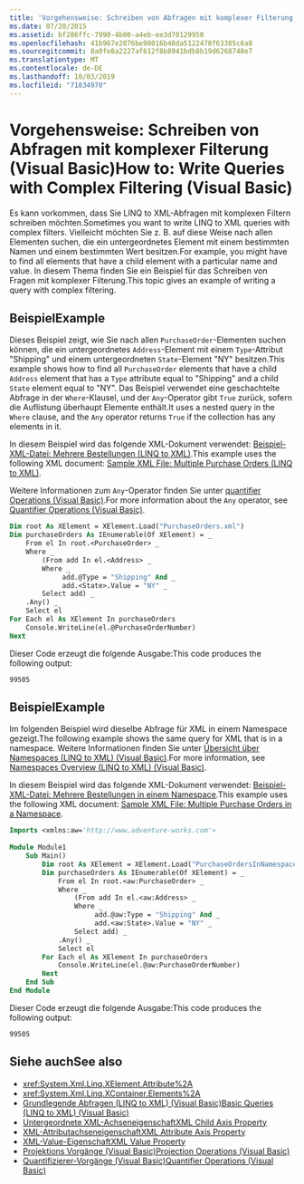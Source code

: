 ```yaml
---
title: 'Vorgehensweise: Schreiben von Abfragen mit komplexer Filterung (Visual Basic)'
ms.date: 07/20/2015
ms.assetid: bf286ffc-7990-4b00-a4eb-ee3d70129950
ms.openlocfilehash: 41b967e2876be98016b48da5122478f63385c6a8
ms.sourcegitcommit: 8a0fe8a2227af612f8b8941bdb8b19d6268748e7
ms.translationtype: MT
ms.contentlocale: de-DE
ms.lasthandoff: 10/03/2019
ms.locfileid: "71834970"
---
```

# <a name="how-to-write-queries-with-complex-filtering-visual-basic"></a><span data-ttu-id="b5204-102">Vorgehensweise: Schreiben von Abfragen mit komplexer Filterung (Visual Basic)</span><span class="sxs-lookup"><span data-stu-id="b5204-102">How to: Write Queries with Complex Filtering (Visual Basic)</span></span>
<span data-ttu-id="b5204-103">Es kann vorkommen, dass Sie LINQ to XML-Abfragen mit komplexen Filtern schreiben möchten.</span><span class="sxs-lookup"><span data-stu-id="b5204-103">Sometimes you want to write LINQ to XML queries with complex filters.</span></span> <span data-ttu-id="b5204-104">Vielleicht möchten Sie z. B. auf diese Weise nach allen Elementen suchen, die ein untergeordnetes Element mit einem bestimmten Namen und einem bestimmten Wert besitzen.</span><span class="sxs-lookup"><span data-stu-id="b5204-104">For example, you might have to find all elements that have a child element with a particular name and value.</span></span> <span data-ttu-id="b5204-105">In diesem Thema finden Sie ein Beispiel für das Schreiben von Fragen mit komplexer Filterung.</span><span class="sxs-lookup"><span data-stu-id="b5204-105">This topic gives an example of writing a query with complex filtering.</span></span>  
  
## <a name="example"></a><span data-ttu-id="b5204-106">Beispiel</span><span class="sxs-lookup"><span data-stu-id="b5204-106">Example</span></span>  
 <span data-ttu-id="b5204-107">Dieses Beispiel zeigt, wie Sie nach allen `PurchaseOrder`-Elementen suchen können, die ein untergeordnetes `Address`-Element mit einem `Type`-Attribut "Shipping" und einem untergeordneten `State`-Element "NY" besitzen.</span><span class="sxs-lookup"><span data-stu-id="b5204-107">This example shows how to find all `PurchaseOrder` elements that have a child `Address` element that has a `Type` attribute equal to "Shipping" and a child `State` element equal to "NY".</span></span> <span data-ttu-id="b5204-108">Das Beispiel verwendet eine geschachtelte Abfrage in der `Where`-Klausel, und der `Any`-Operator gibt `True` zurück, sofern die Auflistung überhaupt Elemente enthält.</span><span class="sxs-lookup"><span data-stu-id="b5204-108">It uses a nested query in the `Where` clause, and the `Any` operator returns `True` if the collection has any elements in it.</span></span>  
  
 <span data-ttu-id="b5204-109">In diesem Beispiel wird das folgende XML-Dokument verwendet: [Beispiel-XML-Datei: Mehrere Bestellungen (LINQ to XML)](../../../../visual-basic/programming-guide/concepts/linq/sample-xml-file-multiple-purchase-orders-linq-to-xml.md).</span><span class="sxs-lookup"><span data-stu-id="b5204-109">This example uses the following XML document: [Sample XML File: Multiple Purchase Orders (LINQ to XML)](../../../../visual-basic/programming-guide/concepts/linq/sample-xml-file-multiple-purchase-orders-linq-to-xml.md).</span></span>  
  
 <span data-ttu-id="b5204-110">Weitere Informationen zum `Any`-Operator finden Sie unter [quantifier Operations (Visual Basic)](../../../../visual-basic/programming-guide/concepts/linq/quantifier-operations.md).</span><span class="sxs-lookup"><span data-stu-id="b5204-110">For more information about the `Any` operator, see [Quantifier Operations (Visual Basic)](../../../../visual-basic/programming-guide/concepts/linq/quantifier-operations.md).</span></span>  
  
```vb  
Dim root As XElement = XElement.Load("PurchaseOrders.xml")  
Dim purchaseOrders As IEnumerable(Of XElement) = _  
    From el In root.<PurchaseOrder> _  
    Where _  
        (From add In el.<Address> _  
        Where _  
             add.@Type = "Shipping" And _  
             add.<State>.Value = "NY" _  
        Select add) _  
    .Any() _  
    Select el  
For Each el As XElement In purchaseOrders  
    Console.WriteLine(el.@PurchaseOrderNumber)  
Next  
```  
  
 <span data-ttu-id="b5204-111">Dieser Code erzeugt die folgende Ausgabe:</span><span class="sxs-lookup"><span data-stu-id="b5204-111">This code produces the following output:</span></span>  
  
```console  
99505  
```  
  
## <a name="example"></a><span data-ttu-id="b5204-112">Beispiel</span><span class="sxs-lookup"><span data-stu-id="b5204-112">Example</span></span>  
 <span data-ttu-id="b5204-113">Im folgenden Beispiel wird dieselbe Abfrage für XML in einem Namespace gezeigt.</span><span class="sxs-lookup"><span data-stu-id="b5204-113">The following example shows the same query for XML that is in a namespace.</span></span> <span data-ttu-id="b5204-114">Weitere Informationen finden Sie unter [Übersicht über Namespaces (LINQ to XML) (Visual Basic)](namespaces-overview-linq-to-xml.md).</span><span class="sxs-lookup"><span data-stu-id="b5204-114">For more information, see [Namespaces Overview (LINQ to XML) (Visual Basic)](namespaces-overview-linq-to-xml.md).</span></span>  
  
 <span data-ttu-id="b5204-115">In diesem Beispiel wird das folgende XML-Dokument verwendet: [Beispiel-XML-Datei: Mehrere Bestellungen in einem Namespace](../../../../visual-basic/programming-guide/concepts/linq/sample-xml-file-multiple-purchase-orders-in-a-namespace.md).</span><span class="sxs-lookup"><span data-stu-id="b5204-115">This example uses the following XML document: [Sample XML File: Multiple Purchase Orders in a Namespace](../../../../visual-basic/programming-guide/concepts/linq/sample-xml-file-multiple-purchase-orders-in-a-namespace.md).</span></span>  
  
```vb  
Imports <xmlns:aw='http://www.adventure-works.com'>  
  
Module Module1  
    Sub Main()  
        Dim root As XElement = XElement.Load("PurchaseOrdersInNamespace.xml")  
        Dim purchaseOrders As IEnumerable(Of XElement) = _  
            From el In root.<aw:PurchaseOrder> _  
            Where _  
                (From add In el.<aw:Address> _  
                Where _  
                     add.@aw:Type = "Shipping" And _  
                     add.<aw:State>.Value = "NY" _  
                Select add) _  
            .Any() _  
            Select el  
        For Each el As XElement In purchaseOrders  
            Console.WriteLine(el.@aw:PurchaseOrderNumber)  
        Next  
    End Sub  
End Module  
```  
  
 <span data-ttu-id="b5204-116">Dieser Code erzeugt die folgende Ausgabe:</span><span class="sxs-lookup"><span data-stu-id="b5204-116">This code produces the following output:</span></span>  
  
```console  
99505  
```  
  
## <a name="see-also"></a><span data-ttu-id="b5204-117">Siehe auch</span><span class="sxs-lookup"><span data-stu-id="b5204-117">See also</span></span>

- <xref:System.Xml.Linq.XElement.Attribute%2A>
- <xref:System.Xml.Linq.XContainer.Elements%2A>
- [<span data-ttu-id="b5204-118">Grundlegende Abfragen (LINQ to XML) (Visual Basic)</span><span class="sxs-lookup"><span data-stu-id="b5204-118">Basic Queries (LINQ to XML) (Visual Basic)</span></span>](../../../../visual-basic/programming-guide/concepts/linq/basic-queries-linq-to-xml.md)
- [<span data-ttu-id="b5204-119">Untergeordnete XML-Achseneigenschaft</span><span class="sxs-lookup"><span data-stu-id="b5204-119">XML Child Axis Property</span></span>](../../../../visual-basic/language-reference/xml-axis/xml-child-axis-property.md)
- [<span data-ttu-id="b5204-120">XML-Attributachseneigenschaft</span><span class="sxs-lookup"><span data-stu-id="b5204-120">XML Attribute Axis Property</span></span>](../../../../visual-basic/language-reference/xml-axis/xml-attribute-axis-property.md)
- [<span data-ttu-id="b5204-121">XML-Value-Eigenschaft</span><span class="sxs-lookup"><span data-stu-id="b5204-121">XML Value Property</span></span>](../../../../visual-basic/language-reference/xml-axis/xml-value-property.md)
- [<span data-ttu-id="b5204-122">Projektions Vorgänge (Visual Basic)</span><span class="sxs-lookup"><span data-stu-id="b5204-122">Projection Operations (Visual Basic)</span></span>](../../../../visual-basic/programming-guide/concepts/linq/projection-operations.md)
- [<span data-ttu-id="b5204-123">Quantifizierer-Vorgänge (Visual Basic)</span><span class="sxs-lookup"><span data-stu-id="b5204-123">Quantifier Operations (Visual Basic)</span></span>](../../../../visual-basic/programming-guide/concepts/linq/quantifier-operations.md)
